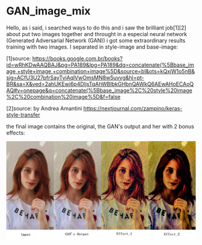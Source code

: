# GAN_image_mix

Hello, as i said, i searched ways to do this and i saw the brilliant job[1][2] about put two images together and throught in a especial neural network (Generated Adversarial Network (GAN)) i got some extraordinary results training with two images. I separated in style-image and base-image:

[1]source: https://books.google.com.br/books?id=wRhKDwAAQBAJ&pg=PA189&lpg=PA189&dq=concatenate(%5Bbase_image,+style+image,+combination+image%5D&source=bl&ots=kQxjW1o5nB&sig=ACfU3U27pfrSayTviAqlVwOmsMN8w5uvvg&hl=pt-BR&sa=X&ved=2ahUKEwi6p4DljsTqAhWBIbkGHbnQAWkQ6AEwAHoECAoQAQ#v=onepage&q=concatenate(%5Bbase_image%2C%20style%20image%2C%20combination%20image%5D&f=false

[2]source: by Andrea Amantini https://nextjournal.com/zampino/keras-style-transfer

the final image contains the original, the GAN's output and her with 2 bonus effects:


![alt text](https://github.com/IsaacRamos1/100DaysOfCode/blob/master/final.jpg?raw=true)

























